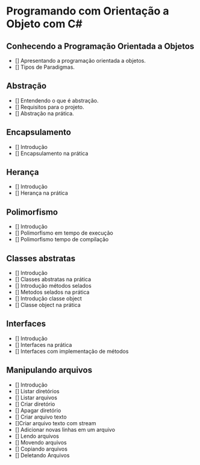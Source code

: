 # Programando com Orientação a Objeto com C#

## Conhecendo a Programação Orientada a Objetos
- [] Apresentando a programação orientada a objetos.
- [] Tipos de Paradigmas.

## Abstração
- [] Entendendo o que é abstração.
- [] Requisitos para o projeto.
- [] Abstração na prática.

## Encapsulamento
- [] Introdução 
- [] Encapsulamento na prática

## Herança
- [] Introdução
- [] Herança na prática

## Polimorfismo
- [] Introdução
- [] Polimorfismo em tempo de execução
- [] Polimorfismo tempo de compilação

## Classes abstratas
- [] Introdução
- [] Classes abstratas na prática
- [] Introdução métodos selados
- [] Metodos selados na prática
- [] Introdução classe object
- [] Classe object na prática

## Interfaces
- [] Introdução
- [] Interfaces na prática
- [] Interfaces com implementação de métodos

## Manipulando arquivos
- [] Introdução
- [] Listar diretórios
- [] Listar arquivos
- [] Criar diretório
- [] Apagar diretório
- [] Criar arquivo texto
- []Criar arquivo texto com stream
- [] Adicionar novas linhas em um arquivo
- [] Lendo arquivos
- [] Movendo arquivos
- [] Copiando arquivos
- [] Deletando Arquivos

